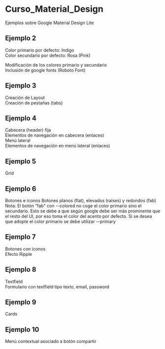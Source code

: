 # Curso_Material_Design  
Ejemplos sobre Google Material Design Lite  

Ejemplo 2  
---------  
Color primario por defecto: Indigo  
Color secundario por defecto: Rosa (Pink)  

Modificación de los colores primario y secundario  
Inclusión de google fonts (Roboto Font)  

Ejemplo 3  
---------  
Creación de Layout  
Creación de pestañas (tabs)  

Ejemplo 4  
---------  
Cabecera (header) fija  
    Elementos de navegación en cabecera (enlaces)  
Menú lateral  
    Elementos de navegación en menú lateral (enlaces)  

Ejemplo 5  
---------  
Grid

Ejemplo 6  
---------  
Botones e iconos
    Botones planos (flat), elevados (raises) y redondos (fab)
    Nota: El botón "fab" con --colored no coge el color primario sino el secundario. Esto se debe a que según google debe ser más prominente que el resto del UI, por eso toma el color del acento por defecto. Si se desea que adopte el color primario se debe utilizar --primary

Ejemplo 7  
---------  
Botones con iconos  
Efecto Ripple 

Ejemplo 8  
---------
Textfield  
Formulario con 
    textfield tipo texto, email, password  

Ejemplo 9    
---------  
Cards  

Ejemplo 10
----------
Menú contextual asociado a botón compartir  